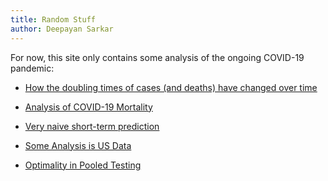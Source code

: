 ```yaml
---
title: Random Stuff
author: Deepayan Sarkar
---
```



For now, this site only contains some analysis of the ongoing COVID-19
pandemic:

- [How the doubling times of cases (and deaths) have changed over time](covid-19/doubling.html)

- [Analysis of COVID-19 Mortality](covid-19/deaths.html)

- [Very naive short-term prediction](covid-19/prediction.html)

- [Some Analysis is US Data](covid-19/us-states.html)

- [Optimality in Pooled Testing](covid-19/pooled-testing.html)






